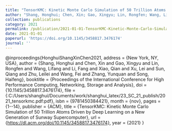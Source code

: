 ```yaml
---
title: "TensorKMC: Kinetic Monte Carlo Simulation of 50 Trillion Atoms Driven by Deep Learning on a New Generation of Sunway Supercomputer"
author: "Shang, Honghui; Chen, Xin; Gao, Xingyu; Lin, Rongfen; Wang, Lifang; Li, Fang; Xiao, Qian; Xu, Lei; Sun, Qiang; Zhu, Leilei; Wang, Fei; Zhang, Yunquan; Song, Haifeng"
collection: publications
category: 2021
permalink: /publication/2021-01-01-TensorKMC-Kinetic-Monte-Carlo-Simulation-of-50-Trillion-Atoms-Driven-by-Deep-Learning-on-a-New-Generation-of-Sunway-Supercomputer
date: 2021-01-01
paperurl: 'https://doi.org/10.1145/3458817.3476174'
journal: ''
---
```

@inproceedings{HonghuiShangXinChen2021,
 address = {New York, NY, USA},
 author = {Shang, Honghui and Chen, Xin and Gao, Xingyu and Lin, Rongfen and Wang, Lifang and Li, Fang and Xiao, Qian and Xu, Lei and Sun, Qiang and Zhu, Leilei and Wang, Fei and Zhang, Yunquan and Song, Haifeng},
 booktitle = {Proceedings of the International Conference for High Performance Computing, Networking, Storage and Analysis},
 doi = {10.1145/3458817.3476174},
 file = {:C\:/Users/shanghui/Documents/work/shanghui_latex/23_SC_21_publish/2021_tensorkmc.pdf:pdf},
 isbn = {9781450384421},
 month = {nov},
 pages = {1--14},
 publisher = {ACM},
 title = {TensorKMC: Kinetic Monte Carlo Simulation of 50 Trillion Atoms Driven by Deep Learning on a New Generation of Sunway Supercomputer},
 url = {https://dl.acm.org/doi/10.1145/3458817.3476174},
 year = {2021}
}
